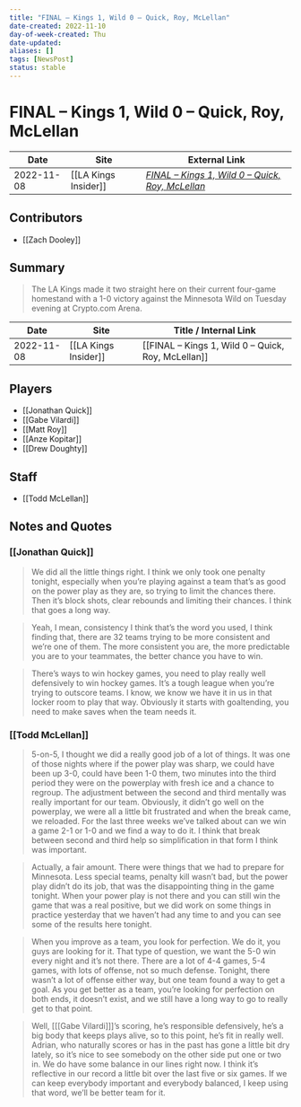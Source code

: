```yaml
---
title: "FINAL – Kings 1, Wild 0 – Quick, Roy, McLellan"
date-created: 2022-11-10
day-of-week-created: Thu
date-updated: 
aliases: []
tags: [NewsPost]
status: stable
---
```


# FINAL – Kings 1, Wild 0 – Quick, Roy, McLellan

| Date       | Site                 | External Link                                                                                                                      |
| ---------- | -------------------- | ---------------------------------------------------------------------------------------------------------------------------------- |
| 2022-11-08 | [[LA Kings Insider]] | [*FINAL – Kings 1, Wild 0 – Quick, Roy, McLellan*](https://lakingsinsider.com/2022/11/08/final-kings-1-wild-0-quick-roy-mclellan/) |

## Contributors
- [[Zach Dooley]]

## Summary
> The LA Kings made it two straight here on their current four-game homestand with a 1-0 victory against the Minnesota Wild on Tuesday evening at Crypto.com Arena.

| Date | Site | Title / Internal Link | 
| ---- | ---- | --------------------- |
| 2022-11-08 | [[LA Kings Insider]]    | [[FINAL – Kings 1, Wild 0 – Quick, Roy, McLellan]]                                                                                                                                                                                            |

## Players
- [[Jonathan Quick]]
- [[Gabe Vilardi]]
- [[Matt Roy]]
- [[Anze Kopitar]]
- [[Drew Doughty]]

## Staff
- [[Todd McLellan]]

## Notes and Quotes
### [[Jonathan Quick]]
> We did all the little things right. I think we only took one penalty tonight, especially when you’re playing against a team that’s as good on the power play as they are, so trying to limit the chances there. Then it’s block shots, clear rebounds and limiting their chances. I think that goes a long way.

> Yeah, I mean, consistency I think that’s the word you used, I think finding that, there are 32 teams trying to be more consistent and we’re one of them. The more consistent you are, the more predictable you are to your teammates, the better chance you have to win.

> There’s ways to win hockey games, you need to play really well defensively to win hockey games. It’s a tough league when you’re trying to outscore teams. I know, we know we have it in us in that locker room to play that way. Obviously it starts with goaltending, you need to make saves when the team needs it.

### [[Todd McLellan]]
> 5-on-5, I thought we did a really good job of a lot of things. It was one of those nights where if the power play was sharp, we could have been up 3-0, could have been 1-0 them, two minutes into the third period they were on the powerplay with fresh ice and a chance to regroup. The adjustment between the second and third mentally was really important for our team. Obviously, it didn’t go well on the powerplay, we were all a little bit frustrated and when the break came, we reloaded. For the last three weeks we’ve talked about can we win a game 2-1 or 1-0 and we find a way to do it. I think that break between second and third help so simplification in that form I think was important.

> Actually, a fair amount. There were things that we had to prepare for Minnesota. Less special teams, penalty kill wasn’t bad, but the power play didn’t do its job, that was the disappointing thing in the game tonight. When your power play is not there and you can still win the game that was a real positive, but we did work on some things in practice yesterday that we haven’t had any time to and you can see some of the results here tonight.

> When you improve as a team, you look for perfection. We do it, you guys are looking for it. That type of question, we want the 5-0 win every night and it’s not there. There are a lot of 4-4 games, 5-4 games, with lots of offense, not so much defense. Tonight, there wasn’t a lot of offense either way, but one team found a way to get a goal. As you get better as a team, you’re looking for perfection on both ends, it doesn’t exist, and we still have a long way to go to really get to that point.

> Well, \[[[Gabe Vilardi]]]’s scoring, he’s responsible defensively, he’s a big body that keeps plays alive, so to this point, he’s fit in really well. Adrian, who naturally scores or has in the past has gone a little bit dry lately, so it’s nice to see somebody on the other side put one or two in. We do have some balance in our lines right now. I think it’s reflective in our record a little bit over the last five or six games. If we can keep everybody important and everybody balanced, I keep using that word, we’ll be better team for it.
